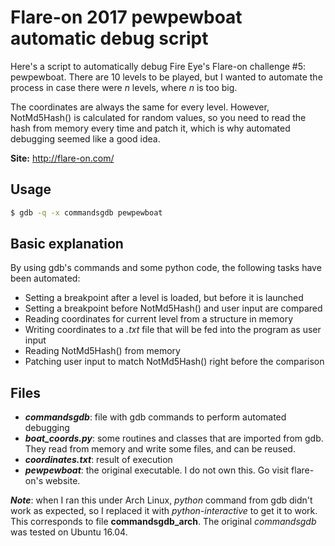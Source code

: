 # Flare-on 2017 pewpewboat automatic debug script

Here's a script to automatically debug Fire Eye's Flare-on challenge #5: pewpewboat.
There are 10 levels to be played, but I wanted to automate the process in case there were *n* levels, where *n* is too big.

The coordinates are always the same for every level. However, NotMd5Hash() is calculated for random values, so you need to read the hash from memory every time and patch it, which is why automated debugging seemed like a good idea.

**Site:** http://flare-on.com/

## Usage

```bash
$ gdb -q -x commandsgdb pewpewboat
```

## Basic explanation

By using gdb's commands and some python code, the following tasks have been automated:
 - Setting a breakpoint after a level is loaded, but before it is launched
 - Setting a breakpoint before NotMd5Hash() and user input are compared
 - Reading coordinates for current level from a structure in memory
 - Writing coordinates to a *.txt* file that will be fed into the program as user input
 - Reading NotMd5Hash() from memory
 - Patching user input to match NotMd5Hash() right before the comparison

## Files

 - ***commandsgdb***: file with gdb commands to perform automated debugging
 - ***boat_coords.py***: some routines and classes that are imported from gdb. They read from memory and write some files, and can be reused.
 - ***coordinates.txt***: result of execution
 - ***pewpewboat***: the original executable. I do not own this. Go visit flare-on's website.

***Note***: when I ran this under Arch Linux, *python* command from gdb didn't work as expected, so I replaced it with *python-interactive* to get it to work. This corresponds to file **commandsgdb_arch**. The original *commandsgdb* was tested on Ubuntu 16.04.
